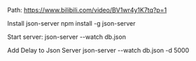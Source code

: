 Path: https://www.bilibili.com/video/BV1wr4y1K7tq?p=1

Install json-server
npm install -g json-server

Start server:
json-server --watch db.json

Add Delay to Json Server
json-server --watch db.json -d 5000